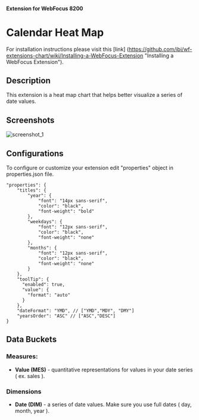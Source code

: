 #### Extension for WebFocus 8200

# Calendar Heat Map

For installation instructions please visit this [link] (https://github.com/ibi/wf-extensions-chart/wiki/Installing-a-WebFocus-Extension "Installing a WebFocus Extension").

## Description

This extension is a heat map chart that helps better visualize a series of date values.

## Screenshots

![screenshot_1](https://github.com/ibi/wf-extensions-chart/blob/master/com.ibi.calendar/screenshots/1.png)

## Configurations

To configure or customize your extension edit "properties" object in properties.json file.
	
	"properties": {
		"titles": {
			"year": {
				"font": "14px sans-serif",
				"color": "black",
				"font-weight": "bold"
			},
			"weekdays": {
				"font": "12px sans-serif",
				"color": "black",
				"font-weight": "none"
			},
			"months": {
				"font": "12px sans-serif",
				"color": "black",
				"font-weight": "none"
			}
		},
	    "toolTip": {
	      "enabled": true,
	      "value": {
	      	"format": "auto"
	      }
	    },
		"dateFormat": "YMD", // ["YMD","MDY", "DMY"]
		"yearsOrder": "ASC" // ["ASC","DESC"]
	}
	
## Data Buckets

### Measures:
* **Value (MES)** - quantitative representations for values in your date series ( ex. sales ).

### Dimensions
* **Date (DIM)** - a series of date values. Make sure you use full dates ( day, month, year ).
